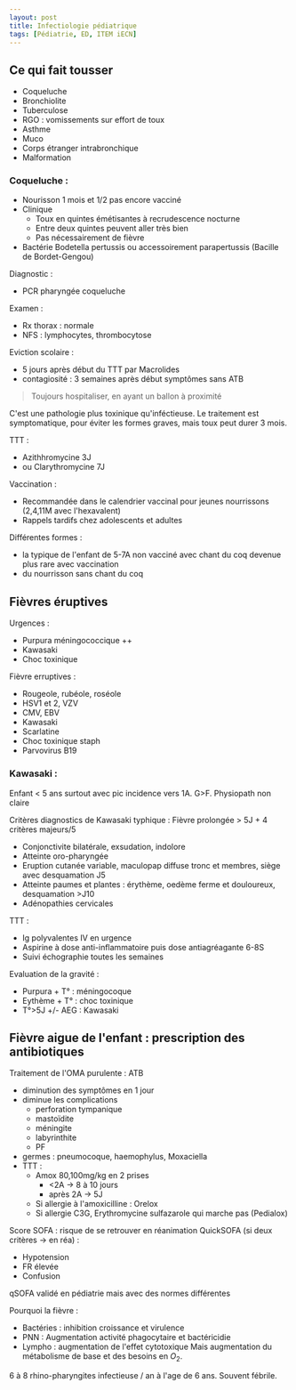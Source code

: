 ```yaml
---
layout: post
title: Infectiologie pédiatrique
tags: [Pédiatrie, ED, ITEM iECN]
---
```


## Ce qui fait tousser

- Coqueluche
- Bronchiolite
- Tuberculose
- RGO : vomissements sur effort de toux
- Asthme
- Muco
- Corps étranger intrabronchique
- Malformation

### Coqueluche :

- Nourisson 1 mois et 1/2 pas encore vacciné
- Clinique
	- Toux en quintes émétisantes à recrudescence nocturne
	- Entre deux quintes peuvent aller très bien
	- Pas nécessairement de fièvre
- Bactérie Bodetella pertussis ou accessoirement parapertussis (Bacille de Bordet-Gengou)

Diagnostic :
- PCR pharyngée coqueluche

Examen :
- Rx thorax : normale
- NFS : lymphocytes, thrombocytose

Eviction scolaire :
- 5 jours après début du TTT par Macrolides
- contagiosité : 3 semaines après début symptômes sans ATB

> Toujours hospitaliser, en ayant un ballon à proximité

C'est une pathologie plus toxinique qu'inféctieuse. Le traitement est symptomatique, pour éviter les formes graves, mais toux peut durer 3 mois.

TTT :
- Azithhromycine 3J
- ou Clarythromycine 7J

 Vaccination :
 - Recommandée dans le calendrier vaccinal pour jeunes nourrissons (2,4,11M avec l'hexavalent)
 - Rappels tardifs chez adolescents et adultes

Différentes formes :
- la typique de l'enfant de 5-7A non vacciné avec chant du coq devenue plus rare avec vaccination
- du nourrisson sans chant du coq

## Fièvres éruptives

Urgences :
- Purpura méningococcique ++
- Kawasaki
- Choc toxinique

Fièvre erruptives :
- Rougeole, rubéole, roséole
- HSV1 et 2, VZV
- CMV, EBV
- Kawasaki
- Scarlatine
- Choc toxinique staph
- Parvovirus B19

###  Kawasaki :
Enfant < 5 ans surtout avec pic incidence vers 1A. G>F. Physiopath non claire

Critères diagnostics de Kawasaki typhique :
Fièvre prolongée > 5J + 4 critères majeurs/5
- Conjonctivite bilatérale, exsudation, indolore
- Atteinte oro-pharyngée
- Eruption cutanée variable, maculopap diffuse tronc et membres, siège avec desquamation J5
- Atteinte paumes et plantes : érythème, oedème ferme et douloureux, desquamation >J10
- Adénopathies cervicales

TTT :
- Ig polyvalentes IV en urgence
- Aspirine à dose anti-inflammatoire puis dose antiagréagante 6-8S
- Suivi échographie toutes les semaines

Evaluation de la gravité :
- Purpura + T° : méningocoque
- Eythème + T° : choc toxinique
- T°>5J +/- AEG : Kawasaki

## Fièvre aigue de l'enfant : prescription des antibiotiques

Traitement de l'OMA purulente : ATB
- diminution des symptômes en 1 jour
- diminue les complications
	- perforation tympanique
	- mastoïdite
	- méningite
	- labyrinthite
	- PF
- germes : pneumocoque, haemophylus, Moxaciella
- TTT :
	- Amox 80,100mg/kg en 2 prises
		- <2A -> 8 à 10 jours
		- après 2A -> 5J
	- Si allergie à l'amoxicilline : Orelox
	- Si allergie C3G, Erythromycine sulfazarole qui marche pas (Pedialox)

Score SOFA : risque de se retrouver en réanimation
QuickSOFA (si deux critères -> en réa) :
- Hypotension
- FR élevée
- Confusion

qSOFA validé en pédiatrie mais avec des normes différentes

Pourquoi la fièvre :
- Bactéries : inhibition croissance et virulence
- PNN : Augmentation activité phagocytaire et bactéricidie
- Lympho : augmentation de l'effet cytotoxique
Mais augmentation du métabolisme de base et des besoins en $O_2$.

6 à 8 rhino-pharyngites infectieuse / an à l'age de 6 ans. Souvent fébrile.

